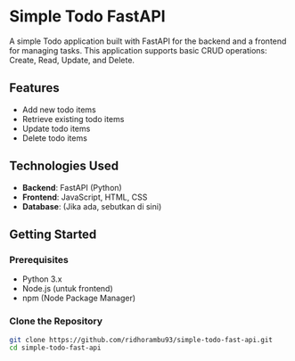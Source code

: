 # Simple Todo FastAPI

A simple Todo application built with FastAPI for the backend and a frontend for managing tasks. This application supports basic CRUD operations: Create, Read, Update, and Delete.

## Features

- Add new todo items
- Retrieve existing todo items
- Update todo items
- Delete todo items

## Technologies Used

- **Backend**: FastAPI (Python)
- **Frontend**: JavaScript, HTML, CSS
- **Database**: (Jika ada, sebutkan di sini)

## Getting Started

### Prerequisites

- Python 3.x
- Node.js (untuk frontend)
- npm (Node Package Manager)

### Clone the Repository

```bash
git clone https://github.com/ridhorambu93/simple-todo-fast-api.git
cd simple-todo-fast-api
